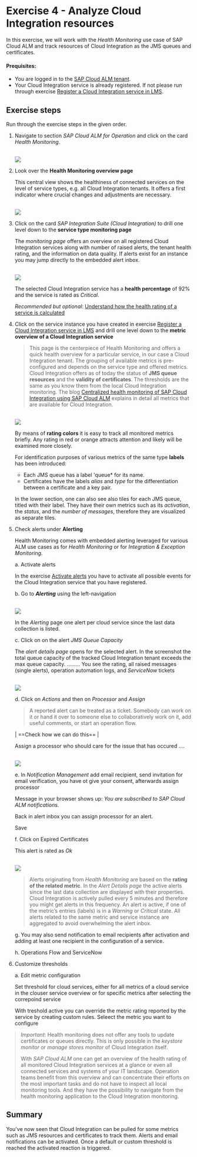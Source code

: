 # Exercise 4 - Analyze Cloud Integration resources

In this exercise, we will work with the *Health Monitoring* use case of SAP Cloud ALM and track resources of Cloud Integration as the JMS queues and certificates. 

#### Prequisites:
- You are logged in to the [SAP Cloud ALM tenant](https://teched22-cloudalm-003.authentication.eu10.hana.ondemand.com/).  
- Your Cloud Integration service is already registered. If not please run through exercise [Register a Cloud Integration service in LMS](../ex1/ex11/readme.md).

## Exercise steps

Run through the exercise steps in the given order.

1.	Navigate to section *SAP Cloud ALM for Operation* and click on the card *Health Monitoring*.

      <br>![](/exercises/ex4/images/CALMLandingHealthMon.png)

2. Look over the **Health Monitoring overview page** 

   This central view shows the healthiness of connected services on the level of service types, e.g. all Cloud Integration tenants. It offers a first indicator where crucial changes and adjustments are necessary. 
   
   <br>![](/exercises/ex4/images/HMDrillDownToType.png)

3. Click on the card *SAP Integration Suite (Cloud Integration)* to drill one level down to the **service type monitoring page** 

   The *monitoring page* offers an overview on all registered Cloud Integration services along with number of raised alerts, the tenant health rating, and the information on data quality. If alerts exist for an instance you may jump directly to the embedded alert inbox.

   <br>![](/exercises/ex4/images/HMDrillDownToInstance.png)

   The selected Cloud Integration service has a **health percentage** of 92% and the service is rated as *Critical*.
   
   *Recommended but optional*: [Understand how the health rating of a service is calculated](./ex41/)

4.	Click on the service instance you have created in exercise [Register a Cloud Integration service in LMS](../ex1/ex11/readme.md) and drill one level down to the **metric overview of a Cloud Integration service**

      >
      > This page is the centerpiece of Health Monitoring and offers a quick health overview for a particular service, in our case a Cloud Integration tenant. The grouping of available metrics is pre-configured and depends on the service type and offered metrics. Cloud Integration offers as of today the status of **JMS queue resources** and the **validity of certificates**. The thresholds are the same as you know them from the local Cloud Integration monitoring. The blog [Centralized health monitoring of SAP Cloud Integration using SAP Cloud ALM](https://blogs.sap.com/2022/02/07/centralized-health-monitoring-of-sap-cloud-integration-using-sap-cloud-alm/) explains in detail all metrics that are available for Cloud Integration.
       >  
    
      <br>![](/exercises/ex4/images/HMMetricOverview.png)

      By means of **rating colors** it is easy to track all monitored metrics briefly. Any rating in red or orange attracts attention and likely will be examined more closely.

      For identification purposes of various metrics of the same type **labels** has been introduced: 

      - Each JMS queue has a label 'queue* for its name. 
      - Certificates have the labels *alias* and *type* for the differentiation between a certificate and a key pair.

      In the lower section, one can also see also tiles for each JMS queue, titled with their label. They have their own metrics such as its *activation*, the *status*, and the *number of messages*, therefore they are visualized as separate tiles.

4. Check alerts under **Alerting**

      Health Monitoring comes with embedded alerting leveraged for various ALM use cases as for *Health Monitoring* or for *Integration & Exception Monitoring*. 

      a. Activate alerts

      In the exercise [Activate alerts](../ex45/readme.md) you have to activate all possible events for the Cloud Integration service that you have registered.

      b. Go to ***Alerting*** using the left-navigation

      <br>![](/exercises/ex4/images/HMAlerting.png)

      In the *Alerting* page one alert per cloud service since the last data collection is listed.

      c. Click on on the alert *JMS Queue Capacity* 

      The *alert details page* opens for the selected alert. In the screenshot the total queue capacity of the tracked Cloud Integration tenant exceeds the max queue capacity. .........
      You see the rating, all raised messages (single alerts), operation automation logs, and *ServiceNow* tickets

      <br>![](/exercises/ex4/images/HMAlertingCapacity.png)

      d. Click on *Actions* and then on *Processor* and *Assign*

      >
      > A reported alert can be treated as a ticket. Somebody can work on it or hand it over to someone else to collaboratively work on it, add useful comments, or start an operation flow. 
      >
      | ==Check how we can do this== |


      Assign a processor who should care for the issue that has occured ....

      <br>![](/exercises/ex4/images/HMAlertingActions.png)

      e. In *Notification Management* add email recipient, send invitation for email verification, you have ot give your consent, afterwards assign processor

      Message in your browser shows up: *You are subscribed to SAP Cloud ALM notifications.*

      Back in alert inbox you can assign processor for an alert.

      Save

      f. Click on Expired Certificates

      This alert is rated as *Ok*

      <br>![](/exercises/ex4/images/HMAlertingRatingOverTime.png)

      > 
      > Alerts originating from *Health Monitoring* are based on the **rating of the related metric**. In the *Alert Details page* the active alerts since the last data collection are displayed with their properties. Cloud Integration is actively pulled every 5 minutes and therefore you might get alerts in this frequency. An alert is active, if one of the metric’s entries (labels) is in a *Warning* or *Critical* state. All alerts related to the same metric and service instance are aggregated to avoid overwhelming the alert inbox.
      >    

      g. You may also send notification to email recipients after activation and adding at least one recipient in the configuration of a service.

      h. Operations Flow and ServiceNow

5. Customize thresholds

   a. Edit metric configuration
   
   Set threshold for cloud services, either for all metrics of a cloud service in the clouser service overview or for specific metrics after selecting the correpoind service
   
   With treshold active you can override the metric rating reported by the service by creating custom rules. Seleect the metric you want to configure
   
>
> *Important*: Health monitoring does not offer any tools to update certificates or queues directly. This is only possible in the *keystore monitor* or *manage stores monitor* of Cloud Integration itself. 
>
> With *SAP Cloud ALM* one can get an overview of the health rating of all monitored Cloud Integration services at a glance or even all connected services and systems of your IT landscape. Operation teams benefit from this overview and can concentrate their efforts on the most important tasks and do not have to inspect all local monitoring tools. And they have the possibility to navigate from the health monitoring application to the Cloud Integration monitoring.
>
   
## Summary

You've now seen that Cloud Integration can be pulled for some metrics such as JMS resources and certificates to track them. Alerts and email notifications can be activated. Once a default or custom threshold is reached the activated reaction is triggered. 


<!--
## Exercise 2.1 Sub Exercise 1 Description

After completing these steps you will have created...

1. Click here.
<br>![](/exercises/ex2/images/02_01_0010.png)

2.	Insert this line of code.
```abap
response->set_text( |Hello ABAP World! | ). 
```

## Exercise 2.2 Sub Exercise 2 Description

After completing these steps you will have...

1.	Enter this code.
```abap
DATA(lt_params) = request->get_form_fields(  ).
READ TABLE lt_params REFERENCE INTO DATA(lr_params) WITH KEY name = 'cmd'.
  IF sy-subrc = 0.
    response->set_status( i_code = 200
                     i_reason = 'Everything is fine').
    RETURN.
  ENDIF.

```
-->

